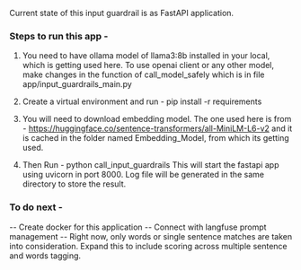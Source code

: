 Current state of this input guardrail is as FastAPI application.

### Steps to run this app -

1. You need to have ollama model of llama3:8b installed in your local, which is getting used here.
To use openai client or any other model, make changes in the function of call_model_safely which is in file app/input_guardrails_main.py 

2. Create a virtual environment and run - pip install -r requirements

3. You will need to download embedding model. The one used here is from - https://huggingface.co/sentence-transformers/all-MiniLM-L6-v2 and it is cached in the folder named Embedding_Model, from which its getting used.

4. Then Run - python call_input_guardrails
This will start the fastapi app using uvicorn in port 8000. Log file will be generated in the same directory to store the result.


### To do next -
-- Create docker for this application
-- Connect with langfuse prompt management
-- Right now, only words or single sentence matches are taken into consideration. Expand this to include scoring across multiple sentence and words tagging.
